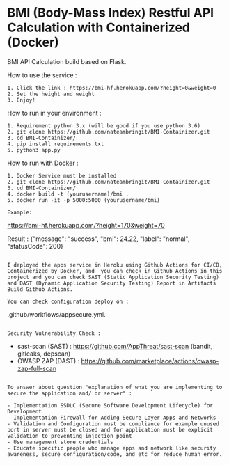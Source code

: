 # BMI (Body-Mass Index) Restful API Calculation with Containerized (Docker)

BMI API Calculation build based on Flask.

How to use the service :
```
1. Click the link : https://bmi-hf.herokuapp.com/?height=0&weight=0
2. Set the height and weight
3. Enjoy!
```

How to run in your environment :
```
1. Requirement python 3.x (will be good if you use python 3.6) 
2. git clone https://github.com/nateambringit/BMI-Containizer.git
3. cd BMI-Containizer/
4. pip install requirements.txt
5. python3 app.py
```
How to run with Docker :
```
1. Docker Service must be installed
2. git clone https://github.com/nateambringit/BMI-Containizer.git
3. cd BMI-Containizer/
4. docker build -t (yourusername)/bmi .
5. docker run -it -p 5000:5000 (yourusername/bmi)

Example:

``` 
https://bmi-hf.herokuapp.com/?height=170&weight=70

Result : 
{"message": "success", "bmi": 24.22, "label": "normal", "statusCode": 200}
```

I deployed the apps service in Heroku using Github Actions for CI/CD, Containerized by Docker, and  you can check in Github Actions in this project and you can check SAST (Static Application Security Testing) and DAST (Dynamic Application Security Testing) Report in Artifacts Build Github Actions. 

You can check configuration deploy on : 
```
.github/workflows/appsecure.yml.
```

Security Vulnerability Check :
```
- sast-scan (SAST) : https://github.com/AppThreat/sast-scan (bandit, gitleaks, depscan) 
- OWASP ZAP (DAST) : https://github.com/marketplace/actions/owasp-zap-full-scan
```   

To answer about question "explanation of what you are implementing to secure the application and/ or server" :

- Implementation SSDLC (Secure Software Development Lifecycle) for Development
- Implementation Firewall for Adding Secure Layer Apps and Networks
- Validation and Configuration must be compliance for example unused port in server must be closed and for application must be explicit validation to preventing injection point
- Use management store credentials
- Educate specific people who manage apps and network like security awareness, secure configuration/code, and etc for reduce human error. 
